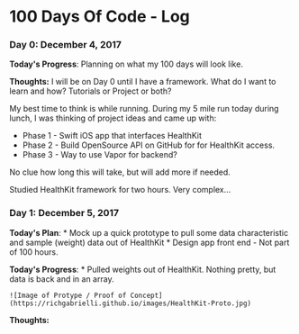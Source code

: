 # 100 Days Of Code - Log

### Day 0: December 4, 2017

**Today's Progress**: Planning on what my 100 days will look like.

**Thoughts:** I will be on Day 0 until I have a framework. What do I want to learn and how? Tutorials or Project or both?

My best time to think is while running. During my 5 mile run today during lunch, I was thinking of project ideas and came up with:
  * Phase 1 - Swift iOS app that interfaces HealthKit
  * Phase 2 - Build OpenSource API on GitHub for for HealthKit access.
  * Phase 3 - Way to use Vapor for backend?

  No clue how long this will take, but will add more if needed.

  Studied HealthKit framework for two hours. Very complex...

### Day 1: December 5, 2017

**Today's Plan**:
    * Mock up a quick prototype to pull some data characteristic and sample (weight) data out of HealthKit
    * Design app front end - Not part of 100 hours.

**Today's Progress**:
    * Pulled weights out of HealthKit. Nothing pretty, but data is back and in an array.

    ![Image of Protype / Proof of Concept]
    (https://richgabrielli.github.io/images/HealthKit-Proto.jpg)

**Thoughts:**
